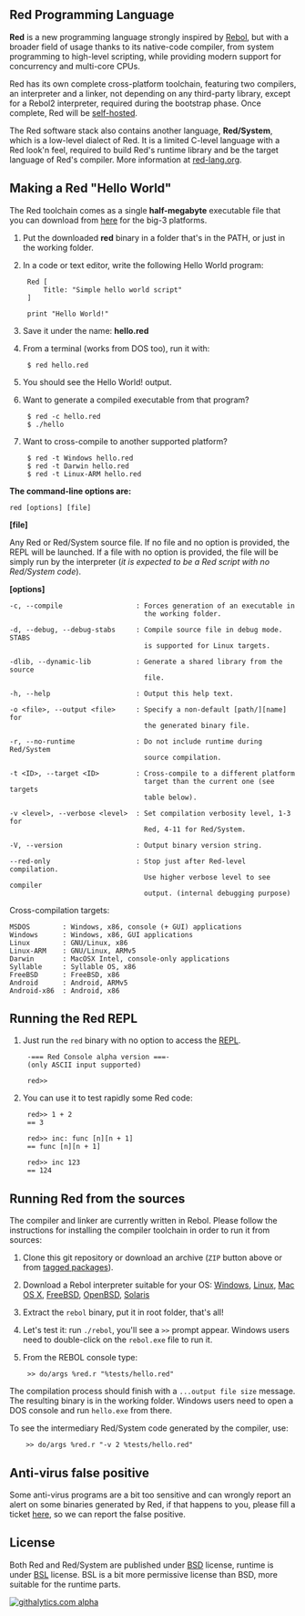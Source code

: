 Red Programming Language
------------------------
**Red** is a new programming language strongly inspired by [Rebol](http://rebol.com), but with a broader field of usage thanks to its native-code compiler, from system programming to high-level scripting, while providing modern support for concurrency and multi-core CPUs. 

Red has its own complete cross-platform toolchain, featuring two compilers, an interpreter and a linker, not depending on any third-party library, except for a Rebol2 interpreter, required during the bootstrap phase. Once complete, Red will be [self-hosted](http://en.wikipedia.org/wiki/Self-hosting).

The Red software stack also contains another language, **Red/System**, which is a low-level dialect of Red. It is a limited C-level language with a Red look'n feel, required to build Red's runtime library and be the target language of Red's compiler. More information at [red-lang.org](http://www.red-lang.org).

Making a Red "Hello World"
------------------------
The Red toolchain comes as a single **half-megabyte** executable file that you can download from [here](http://www.red-lang.org/p/download.html) for the big-3 platforms. 

1. Put the downloaded **red** binary in a folder that's in the PATH, or just in the working folder.

2. In a code or text editor, write the following Hello World program:

        Red [
        	Title: "Simple hello world script"
        ]
        
        print "Hello World!"

3. Save it under the name: **hello.red**

4. From a terminal (works from DOS too), run it with:

        $ red hello.red
        
5. You should see the Hello World! output.

6. Want to generate a compiled executable from that program?

        $ red -c hello.red
        $ ./hello
        
7. Want to cross-compile to another supported platform?

        $ red -t Windows hello.red
        $ red -t Darwin hello.red
        $ red -t Linux-ARM hello.red

**The command-line options are:**

    red [options] [file]

**[file]**

Any Red or Red/System source file. If no file and no option is provided, the REPL will be launched. If a file with no option is provided, the file will be simply run by the interpreter (*it is expected to be a Red script with no Red/System code*).

**[options]**

    -c, --compile                  : Forces generation of an executable in 
                                     the working folder.

    -d, --debug, --debug-stabs     : Compile source file in debug mode. STABS
                                     is supported for Linux targets.
    
    -dlib, --dynamic-lib           : Generate a shared library from the source
                                     file.
    
    -h, --help                     : Output this help text.
    
    -o <file>, --output <file>     : Specify a non-default [path/][name] for
                                     the generated binary file.
    
    -r, --no-runtime               : Do not include runtime during Red/System
                                     source compilation.
    
    -t <ID>, --target <ID>         : Cross-compile to a different platform
                                     target than the current one (see targets
                                     table below).
	
    -v <level>, --verbose <level>  : Set compilation verbosity level, 1-3 for
                                     Red, 4-11 for Red/System.
	
    -V, --version                  : Output binary version string.
	
    --red-only                     : Stop just after Red-level compilation. 
                                     Use higher verbose level to see compiler
                                     output. (internal debugging purpose)
	
Cross-compilation targets:

    MSDOS        : Windows, x86, console (+ GUI) applications
    Windows      : Windows, x86, GUI applications
    Linux        : GNU/Linux, x86
    Linux-ARM    : GNU/Linux, ARMv5
    Darwin       : MacOSX Intel, console-only applications
    Syllable     : Syllable OS, x86
    FreeBSD		 : FreeBSD, x86
    Android      : Android, ARMv5
    Android-x86	 : Android, x86


Running the Red REPL
-----------------------

1. Just run the `red` binary with no option to access the [REPL](http://en.wikipedia.org/wiki/Read%E2%80%93eval%E2%80%93print_loop).

        -=== Red Console alpha version ===-
        (only ASCII input supported)
        
        red>>

1. You can use it to test rapidly some Red code:

        red>> 1 + 2
        == 3
        
        red>> inc: func [n][n + 1]
        == func [n][n + 1]
        
        red>> inc 123
        == 124


Running Red from the sources
------------------------
The compiler and linker are currently written in Rebol. Please follow the instructions for installing the compiler toolchain in order to run it from sources:

1. Clone this git repository or download an archive (`ZIP` button above or from [tagged packages](https://github.com/red/red/tags)).

1. Download a Rebol interpreter suitable for your OS: [Windows](http://www.rebol.com/downloads/v278/rebol-core-278-3-1.exe), [Linux](http://www.rebol.com/downloads/v278/rebol-core-278-4-2.tar.gz), [Mac OS X](http://www.rebol.com/downloads/v278/rebol-core-278-2-5.tar.gz), [FreeBSD](http://www.rebol.com/downloads/v278/rebol-core-278-7-2.tar.gz), [OpenBSD](http://www.rebol.com/downloads/v278/rebol-core-278-9-4.tar.gz), [Solaris](http://www.rebol.com/downloads/v276/rebol-core-276-10-1.gz)

1. Extract the `rebol` binary, put it in root folder, that's all!

1. Let's test it: run `./rebol`, you'll see a `>>` prompt appear. Windows users need to double-click on the `rebol.exe` file to run it.

1. From the REBOL console type:

        >> do/args %red.r "%tests/hello.red"

The compilation process should finish with a `...output file size` message. The resulting binary is in the working folder. Windows users need to open a DOS console and run `hello.exe` from there.

To see the intermediary Red/System code generated by the compiler, use:

        >> do/args %red.r "-v 2 %tests/hello.red"

    
Anti-virus false positive
-------------------------
Some anti-virus programs are a bit too sensitive and can wrongly report an alert on some binaries generated by Red, if that happens to you, please fill a ticket [here](https://github.com/red/red/issues), so we can report the false positive.

License
-------------------------
Both Red and Red/System are published under [BSD](http://www.opensource.org/licenses/bsd-3-clause) license, runtime is under [BSL](http://www.boost.org/users/license.html) license. BSL is a bit more permissive license than BSD, more suitable for the runtime parts.


[![githalytics.com alpha](https://cruel-carlota.pagodabox.com/d12ce7af05938bfe0470b5811cfbb99c "githalytics.com")](http://githalytics.com/dockimbel/Red)
